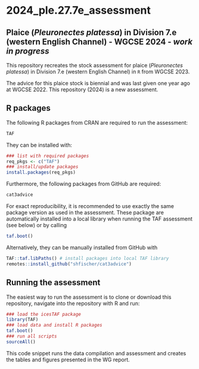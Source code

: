 2024_ple.27.7e_assessment
================

## Plaice (*Pleuronectes platessa*) in Division 7.e (western English Channel) - WGCSE 2024 - ***work in progress***

This repository recreates the stock assessment for plaice (*Pleuronectes
platessa*) in Division 7.e (western English Channel) in `R` from WGCSE
2023.

The advice for this plaice stock is biennial and was last given one year
ago at WGCSE 2022. This repository (2024) is a new assessment.

## R packages

The following R packages from CRAN are required to run the assessment:

``` r
TAF
```

They can be installed with:

``` r
### list with required packages
req_pkgs <- c("TAF")
### install/update packages
install.packages(req_pkgs)
```

Furthermore, the following packages from GitHub are required:

``` r
cat3advice
```

For exact reproducibility, it is recommended to use exactly the same
package version as used in the assessment. These package are
automatically installed into a local library when running the TAF
assessment (see below) or by calling

``` r
taf.boot()
```

Alternatively, they can be manually installed from GitHub with

``` r
TAF::taf.libPaths() # install packages into local TAF library
remotes::install_github("shfischer/cat3advice")
```

## Running the assessment

The easiest way to run the assessment is to clone or download this
repository, navigate into the repository with R and run:

``` r
### load the icesTAF package
library(TAF)
### load data and install R packages
taf.boot()
### run all scripts
sourceAll()
```

This code snippet runs the data compilation and assessment and creates
the tables and figures presented in the WG report.
